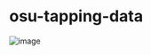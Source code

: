 # osu-tapping-data

![image](https://github.com/LuchianGheorghe/osu-tapping-data/assets/73704963/38771ed8-76af-4857-a040-7e072bf32afd)
